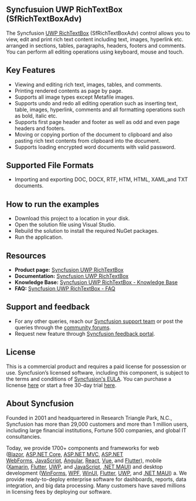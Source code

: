 Syncfusuion UWP RichTextBox (SfRichTextBoxAdv)
----------------------------

The Syncfusion [UWP RichTextBox](https://www.syncfusion.com/uwp-ui-controls/richtextbox?utm_source=github&utm_medium=github&utm_campaign=github-uwp-rte-examples) (SfRichTextBoxAdv) control allows you to view, edit and print rich text content including text, images, hyperlink etc. arranged in sections, tables, paragraphs, headers, footers and comments. You can perform all editing operations using keyboard, mouse and touch.

Key Features
------------

*   Viewing and editing rich text, images, tables, and comments.
*   Printing rendered contents as page by page.
*   Supports all image types except Metafile images.
*   Supports undo and redo all editing operation such as inserting text, table, images, hyperlink, comments and all formatting operations such as bold, italic etc.
*   Supports first page header and footer as well as odd and even page headers and footers.
*   Moving or copying portion of the document to clipboard and also pasting rich text contents from clipboard into the document.
*   Supports loading encrypted word documents with valid password.

Supported File Formats
----------------------

*  Importing and exporting DOC, DOCX, RTF, HTM, HTML, XAML,and TXT documents. 

How to run the examples
-----------------------

*   Download this project to a location in your disk.
*   Open the solution file using Visual Studio.
*   Rebuild the solution to install the required NuGet packages.
*   Run the application.

Resources
---------

*   **Product page:** [Syncfusion UWP RichTextBox](https://www.syncfusion.com/uwp-ui-controls/richtextbox?utm_source=github&utm_medium=listing&utm_campaign=github-uwp-rte-examples)
*   **Documentation:** [Syncfusion UWP RichTextBox](https://help.syncfusion.com/uwp/richtextbox/overview?utm_source=github&utm_medium=listing&utm_campaign=github-uwp-rte-examples )
*   **Knowledge Base:** [Syncfusion UWP RichTextBox - Knowledge Base](https://support.syncfusion.com/kb/cross-platforms/section/1200?utm_source=github&utm_medium=listing&utm_campaign=github-uwp-rte-examples)
*   **FAQ:** [Syncfusion UWP RichTextBox - FAQ](https://www.syncfusion.com/faq/?utm_source=github&utm_medium=listing&utm_campaign=github-uwp-rte-examples)

Support and feedback
--------------------

*   For any other queries, reach our [Syncfusion support team](https://www.syncfusion.com/support/directtrac/incidents/newincident?utm_source=github&utm_medium=listing&utm_campaign=github-uwp-rte-examples) or post the queries through the [community forums](https://www.syncfusion.com/forums?utm_source=github&utm_medium=listing&utm_campaign=github-uwp-rte-examples).
*   Request new feature through [Syncfusion feedback portal](https://www.syncfusion.com/feedback?utm_source=github&utm_medium=listing&utm_campaign=github-uwp-rte-examples).

License
-------

This is a commercial product and requires a paid license for possession or use. Syncfusion’s licensed software, including this component, is subject to the terms and conditions of [Syncfusion's EULA](https://www.syncfusion.com/eula/es/?utm_source=github&utm_medium=listing&utm_campaign=github-uwp-rte-examples). You can purchase a licnense [here](https://www.syncfusion.com/sales/products?utm_source=github&utm_medium=listing&utm_campaign=github-uwp-rte-examples) or start a free 30-day trial [here](https://www.syncfusion.com/account/manage-trials/start-trials?utm_source=github&utm_medium=listing&utm_campaign=github-uwp-rte-examples).

About Syncfusion
----------------

Founded in 2001 and headquartered in Research Triangle Park, N.C., Syncfusion has more than 29,000 customers and more than 1 million users, including large financial institutions, Fortune 500 companies, and global IT consultancies.

Today, we provide 1700+ components and frameworks for web ([Blazor](https://www.syncfusion.com/blazor-components?utm_source=github&utm_medium=listing&utm_campaign=github-uwp-rte-examples), [ASP.NET Core](https://www.syncfusion.com/aspnet-core-ui-controls?utm_source=github&utm_medium=listing&utm_campaign=github-uwp-rte-examples), [ASP.NET MVC](https://www.syncfusion.com/aspnet-mvc-ui-controls?utm_source=github&utm_medium=listing&utm_campaign=github-uwp-rte-examples), [ASP.NET WebForms](https://www.syncfusion.com/jquery/aspnet-webforms-ui-controls?utm_source=github&utm_medium=listing&utm_campaign=github-uwp-rte-examples), [JavaScript](https://www.syncfusion.com/javascript-ui-controls?utm_source=github&utm_medium=listing&utm_campaign=github-uwp-rte-examples), [Angular](https://www.syncfusion.com/angular-ui-components?utm_source=github&utm_medium=listing&utm_campaign=github-uwp-rte-examples), [React](https://www.syncfusion.com/react-ui-components?utm_source=github&utm_medium=listing&utm_campaign=github-uwp-rte-examples), [Vue](https://www.syncfusion.com/vue-ui-components?utm_source=github&utm_medium=listing&utm_campaign=github-uwp-rte-examples), and [Flutter](https://www.syncfusion.com/flutter-widgets?utm_source=github&utm_medium=listing&utm_campaign=github-uwp-rte-examples)), mobile ([Xamarin](https://www.syncfusion.com/xamarin-ui-controls?utm_source=github&utm_medium=listing&utm_campaign=github-uwp-rte-examples), [Flutter](https://www.syncfusion.com/flutter-widgets?utm_source=github&utm_medium=listing&utm_campaign=github-uwp-rte-examples), [UWP](https://www.syncfusion.com/uwp-ui-controls?utm_source=github&utm_medium=listing&utm_campaign=github-uwp-rte-examples), and [JavaScript](https://www.syncfusion.com/javascript-ui-controls?utm_source=github&utm_medium=listing&utm_campaign=github-uwp-rte-examples), [.NET MAUI](https://www.syncfusion.com/maui-controls?utm_source=github&utm_medium=listing&utm_campaign=github-uwp-rte-examples)) and desktop development ([WinForms](https://www.syncfusion.com/winforms-ui-controls?utm_source=github&utm_medium=listing&utm_campaign=github-uwp-rte-examples), [WPF](https://www.syncfusion.com/wpf-ui-controls?utm_source=github&utm_medium=listing&utm_campaign=github-uwp-rte-examples), [WinUI](https://www.syncfusion.com/winui-controls?utm_source=github&utm_medium=listing&utm_campaign=github-uwp-rte-examples), [Flutter](https://www.syncfusion.com/flutter-widgets?utm_source=github&utm_medium=listing&utm_campaign=github-uwp-rte-examples), [UWP](https://www.syncfusion.com/uwp-ui-controls?utm_source=github&utm_medium=listing&utm_campaign=github-uwp-rte-examples), and [.NET MAUI](https://www.syncfusion.com/maui-controls?utm_source=github&utm_medium=listing&utm_campaign=github-uwp-rte-examples)) a. We provide ready-to-deploy enterprise software for dashboards, reports, data integration, and big data processing. Many customers have saved millions in licensing fees by deploying our software.
